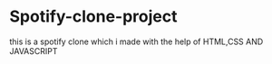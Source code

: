 # Spotify-clone-project
this is a spotify clone which i made with the help of HTML,CSS AND JAVASCRIPT
